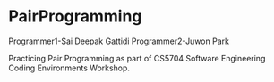 # PairProgramming
Programmer1-Sai Deepak Gattidi
Programmer2-Juwon Park

Practicing Pair Programming as part of CS5704 Software Engineering Coding Environments Workshop. 
